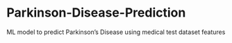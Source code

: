 # Parkinson-Disease-Prediction
ML model to predict Parkinson’s Disease using medical test dataset features 

